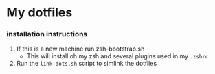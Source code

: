 # My dotfiles

### installation instructions

1. If this is a new machine run zsh-bootstrap.sh
    - This will install oh my zsh and several plugins used in my `.zshrc`
2. Run the `link-dots.sh` script to simlink the dotfiles

